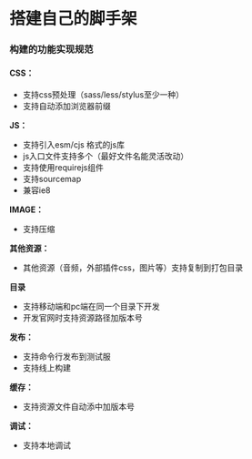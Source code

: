# 搭建自己的脚手架



### 构建的功能实现规范

#### CSS：

* 支持css预处理（sass/less/stylus至少一种）
* 支持自动添加浏览器前缀

**JS：**

* 支持引入esm/cjs 格式的js库
* js入口文件支持多个（最好文件名能灵活改动）
* 支持使用requirejs组件
* 支持sourcemap
* 兼容ie8

**IMAGE：**

* 支持压缩

**其他资源：**

* 其他资源（音频，外部插件css，图片等）支持复制到打包目录

**目录**

* 支持移动端和pc端在同一个目录下开发
* 开发官网时支持资源路径加版本号

**发布：**

* 支持命令行发布到测试服
* 支持线上构建

**缓存：**

* 支持资源文件自动添中加版本号

**调试：**

* 支持本地调试

